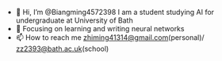 - 👋 Hi, I’m @Biangming4572398
I am a student studying AI for undergraduate at University of Bath
- 🌱 Focusing on learning and writing neural networks
- 📫 How to reach me zhiming41314@gmail.com(personal)/ zz2393@bath.ac.uk(school)
<!---
Biangming4572398/Biangming4572398 is a ✨ special ✨ repository because its `README.md` (this file) appears on your GitHub profile.
You can click the Preview link to take a look at your changes.
--->
